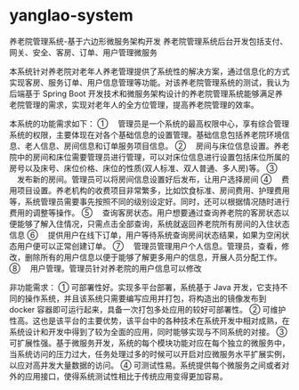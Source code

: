 # yanglao-system

养老院管理系统-基于六边形微服务架构开发
养老院管理系统后台开发包括支付、网关、安全、客房、订单、用户管理微服务

本系统针对养老院对老年人养老管理提供了系统性的解决方案，通过信息化的方式实现客房、服务订单、用户信息管理等功能。对该养老院管理系统的测试，我认为后端基于 Spring Boot 开发技术和微服务架构设计的养老院管理系统能够满足养老院管理的需求，实现对老年人的全方位管理，提高养老院管理的效率。

本系统的功能需求如下：
① 　管理员是一个系统的最高权限中心，享有综合管理系统的权限，主要体现在对各个基础信息的设置管理。基础信息包括养老院环境信息、老人信息、房间信息和订单服务项目信息。
② 　房间与床位信息设置。养老院中的房间和床位需要管理员进行管理，可以对床位信息进行设置包括床位所属的房号以及床号、床位价格、床位的性质(双人标准、双人普通、多人房)等。
③ 　发布新的房间。管理员可以将房间信息设置好后发布，让用户选择房间
④ 　费用项目设置。养老机构的收费项目非常繁多，比如饮食标准、房间费用、护理费用等，系统管理员需要事先按照不同的级别设定好。同时，还可以根据情况随时进行费用的调整等操作。
⑤ 　查询客房状态。用户想要通过查询养老院的客房状态以便能够了解入住情况，只需点击全部查询，系统就返回养老院所有房间的入住状态信息
⑥ 　提供用户在线下订单，用户等待系统查询房间状态结果，如果为空闲状态用户便可以正常创建订单。
⑦ 　管理员管理用户个人信息。管理员，查看，修改，删除所有的用户信息以便于能够了解更多用户的信息，开展人员分配工作。
⑧ 　用户管理。管理员针对养老院的用户信息可以修改

非功能需求：
① 可部署性好。实现多平台部署，系统基于 Java 开发，它支持不同的操作系统，并且该系统只需要编写应用并打包，将构造出的镜像发布到 docker 容器即可运行起来，具备一次打包多处应用的较好可部署性。
② 可维护性高。这也是该平台的主要优势，该平台中的各种技术在系统开发中相对成熟，在系统设计和开发中得到了较为全面的应用，同时能够实现与不同系统的对接。
③ 可扩展性强。基于微服务开发，系统的每个模块功能对应在每个独立的微服务中，当系统访问的压力过大，任务处理过多的时候可以开启对应微服务水平扩展实例，以应对高并发大量数据的访问。
④ 可测试性易。系统提供每个微服务之间或者对外的应用接口，使得系统测试性相比于传统应用变得更加容易。
